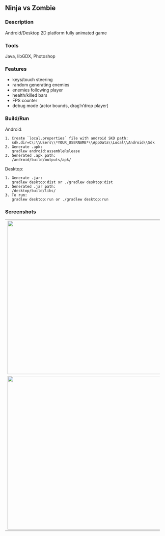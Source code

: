 ## Ninja vs Zombie

### Description
Android/Desktop 2D platform fully animated game

### Tools
Java, libGDX, Photoshop

### Features
- keys/touch steering
- random generating enemies
- enemies following player
- health/killed bars
- FPS counter
- debug mode (actor bounds, drag’n’drop player)

### Build/Run
Android:
```
1. Create `local.properties` file with android SKD path:
   sdk.dir=C\:\\Users\\*YOUR_USERNAME*\\AppData\\Local\\Android\\Sdk
2. Generate .apk:
   gradlew android:assembleRelease
3. Generated .apk path:
   /android/build/outputs/apk/
```

Desktop:
```
1. Generate .jar:
   gradlew desktop:dist or ./gradlew desktop:dist
2. Generated .jar path:
   /desktop/build/libs/
3. To run:
   gradlew desktop:run or ./gradlew desktop:run
```

### Screenshots
<table>
    <tr>
        <td>
            <img src="http://i.imgur.com/vTVokMw.png" width="500">
        </td>
        <td>
            <img src="http://i.imgur.com/0P37rBC.png" width="500">
        </td>
    </tr>
    <tr>
        <td>
            <img src="http://i.imgur.com/cjgQ1xC.png" width="500">
        </td>
        <td>
            <img src="https://media.giphy.com/media/B32c2K6CFVM9QfJ6y5/giphy.gif" width="500">
        </td>
    </tr>
</table>
